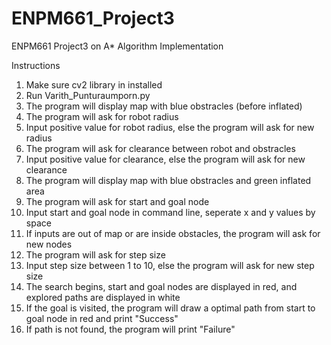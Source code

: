 # ENPM661_Project3
ENPM661 Project3 on A* Algorithm Implementation

Instructions

1. Make sure cv2 library in installed
2. Run Varith_Punturaumporn.py
3. The program will display map with blue obstracles (before inflated)
4. The program will ask for robot radius
5. Input positive value for robot radius, else the program will ask for new radius
6. The program will ask for clearance between robot and obstracles
7. Input positive value for clearance, else the program will ask for new clearance
8. The program will display map with blue obstracles and green inflated area 
9. The program will ask for start and goal node
10. Input start and goal node in command line, seperate x and y values by space
11. If inputs are out of map or are inside obstacles, the program will ask for new nodes
12. The program will ask for step size
13. Input step size between 1 to 10, else the program will ask for new step size
14. The search begins, start and goal nodes are displayed in red, and explored paths are displayed in white
15. If the goal is visited, the program will draw a optimal path from start to goal node in red and print "Success"
16. If path is not found, the program will print "Failure"
